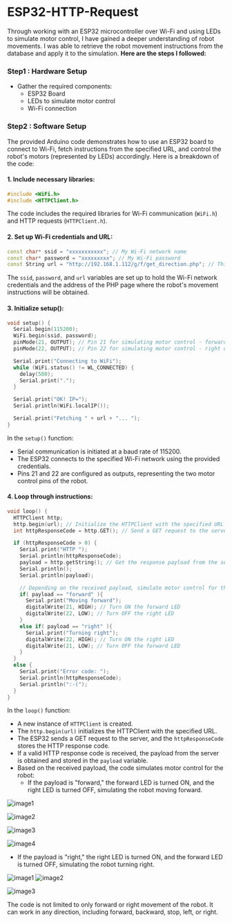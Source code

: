 # ESP32-HTTP-Request
Through working with an ESP32 microcontroller over Wi-Fi and using LEDs to simulate motor control, I have gained a deeper understanding of robot movements. I was able to retrieve the robot movement instructions from the database and apply it to the simulation.
**Here are the steps I followed:**
### Step1 : Hardware Setup
- Gather the required components:
   - ESP32 Board
   - LEDs to simulate motor control
   - Wi-Fi connection
### Step2 : Software Setup
The provided Arduino code demonstrates how to use an ESP32 board to connect to Wi-Fi, fetch instructions from the specified URL, and control the robot's motors (represented by LEDs) accordingly. Here is a breakdown of the code:

#### 1. Include necessary libraries:

```cpp
#include <WiFi.h>
#include <HTTPClient.h>
```

The code includes the required libraries for Wi-Fi communication (`WiFi.h`) and HTTP requests (`HTTPClient.h`).

#### 2. Set up Wi-Fi credentials and URL:

```cpp
const char* ssid = "xxxxxxxxxxx"; // My Wi-Fi network name
const char* password = "xxxxxxxxx"; // My Wi-Fi password
const String url = "http://192.168.1.112/g/f/get_direction.php"; // This is my address of PHP page
```

The `ssid`, `password`, and `url` variables are set up to hold the Wi-Fi network credentials and the address of the PHP page where the robot's movement instructions will be obtained. 

#### 3. Initialize setup():

```cpp
void setup() {
  Serial.begin(115200);
  WiFi.begin(ssid, password);
  pinMode(21, OUTPUT); // Pin 21 for simulating motor control - forward direction
  pinMode(22, OUTPUT); // Pin 22 for simulating motor control - right direction

  Serial.print("Connecting to WiFi");
  while (WiFi.status() != WL_CONNECTED) {
    delay(500);
    Serial.print(".");
  }

  Serial.print("OK! IP=");
  Serial.println(WiFi.localIP());

  Serial.print("Fetching " + url + "... ");
}
```

In the `setup()` function:
- Serial communication is initiated at a baud rate of 115200.
- The ESP32 connects to the specified Wi-Fi network using the provided credentials.
- Pins 21 and 22 are configured as outputs, representing the two motor control pins of the robot.

#### 4. Loop through instructions:

```cpp
void loop() {
  HTTPClient http;
  http.begin(url); // Initialize the HTTPClient with the specified URL
  int httpResponseCode = http.GET(); // Send a GET request to the server and get the HTTP response code

  if (httpResponseCode > 0) {
    Serial.print("HTTP ");
    Serial.println(httpResponseCode);
    payload = http.getString(); // Get the response payload from the server
    Serial.println();
    Serial.println(payload);

    // Depending on the received payload, simulate motor control for the robot
    if( payload == "forward" ){
      Serial.print("Moving forward");
      digitalWrite(21, HIGH); // Turn ON the forward LED
      digitalWrite(22, LOW); // Turn OFF the right LED
    }
    else if( payload == "right" ){
      Serial.print("Turning right");
      digitalWrite(22, HIGH); // Turn ON the right LED
      digitalWrite(21, LOW); // Turn OFF the forward LED
    }
  }
  else {
    Serial.print("Error code: ");
    Serial.println(httpResponseCode);
    Serial.println(":-(");
  }
}
```
In the `loop()` function:
- A new instance of `HTTPClient` is created.
- The `http.begin(url)` initializes the HTTPClient with the specified URL.
- The ESP32 sends a GET request to the server, and the `httpResponseCode` stores the HTTP response code.
- If a valid HTTP response code is received, the payload from the server is obtained and stored in the `payload` variable.
- Based on the received payload, the code simulates motor control for the robot:
   - If the payload is "forward," the forward LED is turned ON, and the right LED is turned OFF, simulating the robot moving forward.
     
![image1](https://github.com/LatifahAbuhamamah/ESP32-Http-Request/blob/main/images/Control%20panel.png)

![image2](https://github.com/LatifahAbuhamamah/ESP32-Http-Request/blob/main/images/forward.png)

![image3](https://github.com/LatifahAbuhamamah/ESP32-Http-Request/blob/main/images/Serial%20monitor-%20forward.jpeg)

![image4](https://github.com/LatifahAbuhamamah/ESP32-Http-Request/blob/main/images/f.jpg)

   - If the payload is "right," the right LED is turned ON, and the forward LED is turned OFF, simulating the robot turning right.

![image1](https://github.com/LatifahAbuhamamah/ESP32-Http-Request/blob/main/images/right.png)
![image2](https://github.com/LatifahAbuhamamah/ESP32-Http-Request/blob/main/images/Serial%20monitor-%20right.jpeg)

![image3](https://github.com/LatifahAbuhamamah/ESP32-Http-Request/blob/main/images/r.jpg)


The code is not limited to only forward or right movement of the robot. It can work in any direction, including forward, backward, stop, left, or right.


